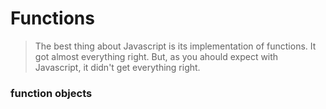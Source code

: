 # Functions

> The best thing about Javascript is its implementation of functions. It got almost everything right. But, as you ahould expect with Javascript, it didn't get everything right.

### function objects

